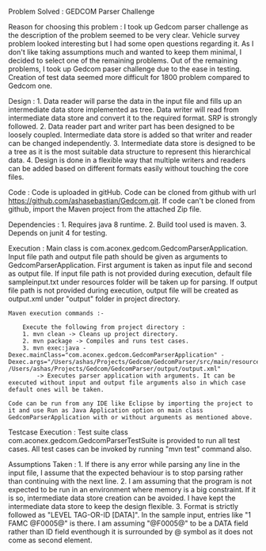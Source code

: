 Problem Solved : GEDCOM Parser Challenge

Reason for choosing this problem : 
	I took up Gedcom parser challenge as the description of the problem seemed to be very clear. Vehicle survey problem looked interesting but I had some open questions regarding it. As I don't like taking assumptions much and wanted to keep them minimal, I decided to select one of the remaining problems. Out of the remaining problems, I took up Gedcom paser challenge due to the ease in testing. Creation of test data seemed more difficult for 1800 problem compared to Gedcom one. 

Design : 
	1. Data reader will parse the data in the input file and fills up an intermediate data store implemented as tree. Data writer will read from intermediate data store and convert it to the required format. SRP is strongly followed.
	2. Data reader part and writer part has been designed to be loosely coupled. Intermediate data store is added so that writer and reader can be changed independently.
	3. Intermediate data store is designed to be a tree as it is the most suitable data structure to represent this hierarchical data. 
	4. Design is done in a flexible way that multiple writers and readers can be added based on different formats easily without touching the core files.

Code : 
	 Code is uploaded in gitHub. Code can be cloned from github with url https://github.com/ashasebastian/Gedcom.git. If code can't be cloned from github, import the Maven project from the attached Zip file.
	
Dependencies : 
	1. Requires java 8 runtime.
	2. Build tool used is maven.
	3. Depends on junit 4 for testing.
	
Execution :
	Main class is com.aconex.gedcom.GedcomParserApplication. Input file path and output file path should be given as arguments to GedcomParserApplication. First argument is taken as input file and second as output file. If input file path is not provided during execution, default file sampleinput.txt under resources folder will be taken up for parsing. If output file path is not provided during execution, output file will be created as output.xml under "output" folder in project directory.
	
	Maven execution commands :-
	
		Execute the following from project directory :  
		1. mvn clean -> Cleans up project directory.
		2. mvn package -> Compiles and runs test cases.
		3. mvn exec:java -Dexec.mainClass="com.aconex.gedcom.GedcomParserApplication" -Dexec.args="/Users/ashas/Projects/Gedcom/GedcomParser/src/main/resources/sampleinput.txt /Users/ashas/Projects/Gedcom/GedcomParser/output/output.xml"  
			-> Executes parser application with arguments. It can be executed without input and output file arguments also in which case default ones will be taken.

	Code can be run from any IDE like Eclipse by importing the project to it and use Run as Java Application option on main class GedcomParserApplication with or without arguments as mentioned above.
	
Testcase Execution :
	Test suite class com.aconex.gedcom.GedcomParserTestSuite is provided to run all test cases. All test cases can be invoked by running "mvn test" command also.

Assumptions Taken :
	1. If there is any error while parsing any line in the input file, I assume that the expected behaviour is to stop parsing rather than continuing with the next line. 
	2. I am assuming that the program is not expected to be run in an environment where memory is a big constraint. If it is so, intermediate data store creation can be avoided. I have kept the intermediate data store to keep the design flexible.
	3. Format is strictly followed as "LEVEL TAG-OR-ID [DATA]". In the sample input, entries like "1 FAMC @F0005@" is there. I am assuming "@F0005@" to be a DATA field rather than ID field eventhough it is surrounded by @ symbol as it does not come as second element.
